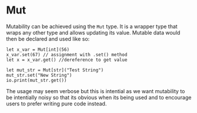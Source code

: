 # Mut

Mutability can be achieved using the `Mut` type.
It is a wrapper type that wraps any other type and allows updating its value.
Mutable data would then be declared and used like so:

```text
let x_var = Mut[int](56)
x_var.set(67) // assignment with .set() method
let x = x_var.get() //dereference to get value

let mut_str = Mut[str]("Test String")
mut_str.set("New String")
io.print(mut_str.get())
```

The usage may seem verbose but this is intential as we want mutability to be intentially noisy so that its obvious when its being used and to encourage users to prefer writing pure code instead.
